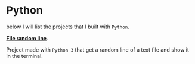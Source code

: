 # Python

below I will list the projects that I built with `Python`.

[**File random line**](https://github.com/arielalvesdutra/file-random-line).

Project made with `Python 3` that get a random line of a text file and show it in the terminal.
